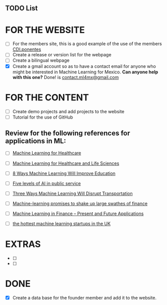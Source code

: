 TODO List
---

# FOR THE WEBSITE

- [ ] For the members site, this is a good example of the use of the members [CDI.ponentes](https://www.ciudaddelasideas.com/ponentes.php?ayo=2017)
- [ ] Create a release or version list for the webpage
- [ ] Create a bilingual webpage
- [X] Create a gmail account so as to have a contact email for anyone who might be
interested in Machine Learning for Mexico. **Can anyone help with this one?**
Done! is contact.ml4mx@gmail.com

# FOR THE CONTENT

- [ ] Create demo projects and add projects to the website
- [ ] Tutorial for the use of GitHub

## Review for the following references for applications in ML:

- [ ] [Machine Learning for Healthcare](http://mucmd.org/)
- [ ] [Machine Learning for Healthcare and Life Sciences](https://www.research.ibm.com/haifa/dept/vst/mldm.shtml)
- [ ] [8 Ways Machine Learning Will Improve Education](http://www.gettingsmart.com/2015/11/8-ways-machine-learning-will-improve-education/)
- [ ] [Five levels of AI in public service](https://www.oxfordinsights.com/insights/2017/7/12/five-levels-of-ai-in-public-service)
- [ ] [Three Ways Machine Learning Will Disrupt Transportation](http://www.mccormick.northwestern.edu/news/articles/2016/10/three-ways-machine-learning-will-disrupt-transportation.html)
- [ ] [Machine-learning promises to shake up large swathes of finance](https://www.economist.com/news/finance-and-economics/21722685-fields-trading-credit-assessment-fraud-prevention-machine-learning)
- [ ] [Machine Learning in Finance – Present and Future Applications](https://www.techemergence.com/machine-learning-in-finance/)
- [ ] [the hottest machine learning startups in the UK](https://www.techworld.com/picture-gallery/startups/uk-ai-startups-watch-hottest-machine-learning-startups-in-uk-3645606/)


# EXTRAS
- [ ]
- [ ]


# DONE
- [X] Create a data base for the founder member and add it to the website.
